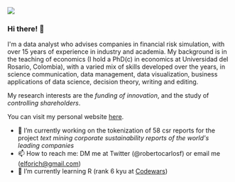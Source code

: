 ![](https://komarev.com/ghpvc/?username=rfortich)

### Hi there! 👋

I'm a data analyst who advises companies in financial risk simulation, with over 15 years of experience in industry and academia.  My background is in the teaching of economics (I hold a PhD(c) in economics at Universidad del Rosario, Colombia), with a varied mix of skills developed over the years, in science communication, data management, data visualization, business applications of data science, decision theory, writing and editing. 

My research interests are the *funding of innovation*, and the study of *controlling shareholders*.  

You can visit my personal website [here](https://rfortich.github.io/).

- 🔭 I’m currently working on the tokenization of 58 csr reports for the project *text mining corporate sustainability reports of the world's leading companies*<!--creating my website in Github-->
- 📫 How to reach me: DM me at Twitter (@robertocarlosf) or email me (elforich@gmail.com)
- 🌱 I’m currently learning R (rank 6 kyu at [Codewars](https://www.codewars.com/users/rfortich))
<!--

**rfortich/rfortich** is a ✨ _special_ ✨ repository because its `README.md` (this file) appears on your GitHub profile.

Here are some ideas to get you started:


- 👯 I’m looking to collaborate on ...
- 🤔 I’m looking for help with ...
- 💬 Ask me about ...

- 😄 Pronouns: ...
- ⚡ Fun fact: ...
-->
